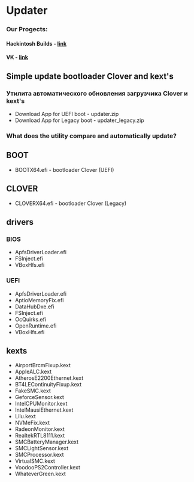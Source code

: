 # Updater
### Our Progects:
#### Hackintosh Builds - [link](http://ihackline.com)
#### VK - [link](https://vk.com/ustanovkamacos)
## Simple update bootloader Clover and kext's
### Утилита автоматического обновления загрузчика Clover и kext's

- Download App for UEFI boot - updater.zip
- Download App for Legacy boot - updater_legacy.zip

### What does the utility compare and automatically update?

## BOOT
- BOOTX64.efi - bootloader Clover (UEFI)
## CLOVER
- CLOVERX64.efi - bootloader Clover (Legacy)
## drivers
### BIOS
- ApfsDriverLoader.efi
- FSInject.efi
- VBoxHfs.efi
### UEFI
- ApfsDriverLoader.efi
- AptioMemoryFix.efi
- DataHubDxe.efi
- FSInject.efi
- OcQuirks.efi
- OpenRuntime.efi
- VBoxHfs.efi
## kexts
- AirportBrcmFixup.kext
- AppleALC.kext
- AtherosE2200Ethernet.kext
- BT4LEContinuityFixup.kext
- FakeSMC.kext
- GeforceSensor.kext
- IntelCPUMonitor.kext
- IntelMausiEthernet.kext
- Lilu.kext
- NVMeFix.kext
- RadeonMonitor.kext
- RealtekRTL8111.kext
- SMCBatteryManager.kext
- SMCLightSensor.kext
- SMCProcessor.kext
- VirtualSMC.kext
- VoodooPS2Controller.kext
- WhateverGreen.kext
